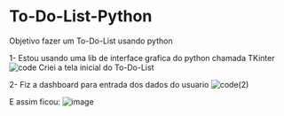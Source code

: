 # To-Do-List-Python
Objetivo fazer um To-Do-List usando python

1- Estou usando uma lib de interface grafica do python chamada TKinter
![code](https://user-images.githubusercontent.com/98122170/221713439-4e94d2b3-058c-412d-a155-8d6db23c1065.png)
Criei a tela inicial do To-Do-List

2- Fiz a dashboard para entrada dos dados do usuario
![code(2)](https://user-images.githubusercontent.com/98122170/221723981-289f5b0a-394a-4b42-bc57-20947665e0ed.png)
 
 E assim ficou:
  ![image](https://user-images.githubusercontent.com/98122170/221724207-0ae36cf6-a9ac-4464-a1db-ae93d93cee85.png)
